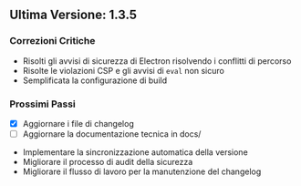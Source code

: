 ## Ultima Versione: 1.3.5
### Correzioni Critiche
- Risolti gli avvisi di sicurezza di Electron risolvendo i conflitti di percorso
- Risolte le violazioni CSP e gli avvisi di `eval` non sicuro
- Semplificata la configurazione di build

### Prossimi Passi
- [x] Aggiornare i file di changelog
- [ ] Aggiornare la documentazione tecnica in docs/
- Implementare la sincronizzazione automatica della versione
- Migliorare il processo di audit della sicurezza
- Migliorare il flusso di lavoro per la manutenzione del changelog
